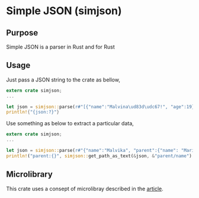 # Simple JSON (simjson)

## Purpose
Simple JSON is a parser in Rust and for Rust

## Usage
Just pass a JSON string to the crate as bellow,
```rust
extern crate simjson;
...

let json = simjson::parse(r#"[{"name":"Malvina\ud83d\udc67!", "age":19},{}, 45.8]"#);
println!{"{json:?}"}
```
Use something as below to extract a particular data,
```rust
extern crate simjson;
...

let json = simjson::parse(r#"{"name":"Malvika", "parent":{"name": "Maria"}}"#);
println!("parent:{}", simjson::get_path_as_text(&json, &"parent/name").unwrap_or("unknown".to_string()));
```

## Microlibrary
This crate uses a consept of microlibray described in the [article](https://www.linkedin.com/pulse/micro-libraries-vs-mega-dmitriy-rogatkin-q6e6c).